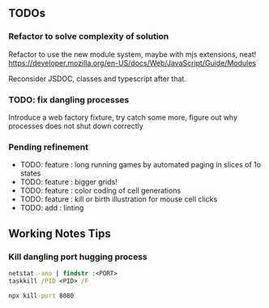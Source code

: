 ﻿## TODOs

### Refactor to solve complexity of solution

Refactor to use the new module system, maybe with mjs extensions, neat!
https://developer.mozilla.org/en-US/docs/Web/JavaScript/Guide/Modules

Reconsider JSDOC, classes and typescript after that.

### TODO: fix dangling processes

Introduce a web factory fixture, try catch some more, 
figure out why processes does not shut down correctly

### Pending refinement
* TODO: feature    : long running games by automated paging in slices of 1o states
* TODO: feature    : bigger grids!
* TODO: feature    : color coding of cell generations
* TODO: feature    : kill or birth illustration for mouse cell clicks
* TODO: add        : linting


## Working Notes Tips

### Kill dangling port hugging process
```cmd
netstat -ano | findstr :<PORT>
taskkill /PID <PID> /F

npx kill-port 8080
```
